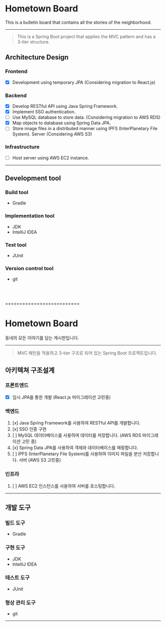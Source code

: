 # **Hometown Board**
This is a bulletin board that contains all the stories of the neighborhood.

---
> This is a Spring Boot project that applies the MVC pattern and has a 3-tier structure.

## **Architecture Design**


### **Frontend**

- [x]  Development using temporary JPA (Considering migration to React.js)

### **Backend**

- [x]  Develop RESTful API using Java Spring Framework.
- [x]  Implement SSO authentication.
- [ ]  Use MySQL database to store data. (Considering migration to AWS RDS)
- [x]  Map objects to database using Spring Data JPA.
- [ ]  Store image files in a distributed manner using IPFS (InterPlanetary File System).
  Server (Considering AWS S3)

### **Infrastructure**

- [ ]  Host server using AWS EC2 instance.

----
##  Development tool

### **Build tool**
- Gradle

### **Implementation tool**
- JDK
- IntelliJ IDEA

### Test tool
- JUnit

### Version control tool
- git


<br/>
<br/>

==========================



# Hometown Board
동네의 모든 이야기를 담는 게시판입니다.

---
> MVC 패턴을 적용하고 3-tier 구조로 되어 있는 Spring Boot 프로젝트입니다.

## 아키텍쳐 구조설계

### 프론트엔드
- [x] 임시 JPA를 통한 개발 (React.js 마이그레이션 고민중)

### 백엔드
1. [x] Java Spring Framework를 사용하여 RESTful API를 개발합니다.
2. [x] SSO 인증 구현
3. [ ] MySQL 데이터베이스를 사용하여 데이터를 저장합니다. (AWS RDS 마이그레이션 고민 중)
4. [x] Spring Data JPA를 사용하여 객체와 데이터베이스를 매핑합니다.
5. [ ] IPFS (InterPlanetary File System)를 사용하여 이미지 파일을 분산 저장합니다.
  서버 (AWS S3 고민중)

### 인프라
1. [ ] AWS EC2 인스턴스를 사용하여 서버를 호스팅합니다.


----
## 개발 도구

### 빌드 도구
- Gradle

### 구현 도구
- JDK
- IntelliJ IDEA

### 테스트 도구
- JUnit

### 형상 관리 도구
- git
  
---


